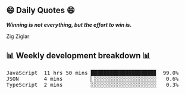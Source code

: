 ## 😄 Daily Quotes 😄

_**Winning is not everything, but the effort to win is.**_

Zig Ziglar



## 📊 Weekly development breakdown 📊

<pre>JavaScript  11 hrs 50 mins ████████████████████▊  99.0%
JSON        4 mins         ▏░░░░░░░░░░░░░░░░░░░░   0.6%
TypeScript  2 mins         ░░░░░░░░░░░░░░░░░░░░░   0.3%</pre>